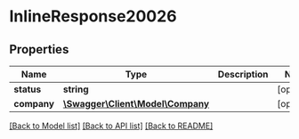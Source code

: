 # InlineResponse20026

## Properties
Name | Type | Description | Notes
------------ | ------------- | ------------- | -------------
**status** | **string** |  | [optional] 
**company** | [**\Swagger\Client\Model\Company**](Company.md) |  | [optional] 

[[Back to Model list]](../README.md#documentation-for-models) [[Back to API list]](../README.md#documentation-for-api-endpoints) [[Back to README]](../README.md)


